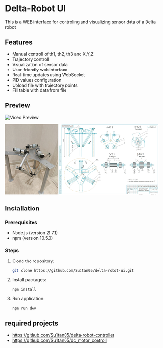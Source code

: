 # Delta-Robot UI
This is a WEB interface for controling and visualizing sensor data of a Delta robot

## Features
- Manual controll of th1, th2, th3 and X,Y,Z
- Trajectory controll
- Visualization of sensor data
- User-friendly web interface
- Real-time updates using WebSocket
- PID values configuration
- Upload file with trajectory points
- Fill table with data from file

## Preview
![Video Preview](https://raw.githubusercontent.com/Su1tan05/delta_robot_ui/master/attachments/delta_ui.gif)

![Plan](https://raw.githubusercontent.com/Su1tan05/delta_robot_ui/master/attachments/delta.png)

## Installation

### Prerequisites

- Node.js (version 21.7.1)
- npm (version 10.5.0)

### Steps

1. Clone the repository:
   ```bash
   git clone https://github.com/Su1tan05/delta-robot-ui.git

2. Install packages:
   ```bash
   npm install

3. Run application:
   ```bash
   npm run dev

## required projects
- https://github.com/Su1tan05/delta-robot-controller
- https://github.com/Su1tan05/dc_motor_controll

